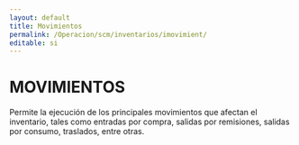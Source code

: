 ```yaml
---
layout: default
title: Movimientos
permalink: /Operacion/scm/inventarios/imovimient/
editable: si
---
```


# MOVIMIENTOS  

Permite la ejecución de los principales movimientos que afectan el inventario, tales como entradas por compra, salidas por remisiones, salidas por consumo, traslados, entre otras.

